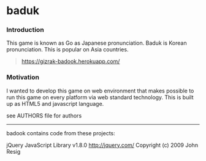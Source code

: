 baduk
=========

### Introduction

This game is known as Go as Japanese pronunciation. Baduk is Korean pronunciation. This is popular on Asia countries.

> <https://gizrak-badook.herokuapp.com/>

### Motivation

I wanted to develop this game on web environment that makes possible to run this game on every platform via web standard technology. This is built up as HTML5 and javascript language.



see AUTHORS file for authors

-----

badook contains code from these projects:

jQuery JavaScript Library v1.8.0
http://jquery.com/
Copyright (c) 2009 John Resig
